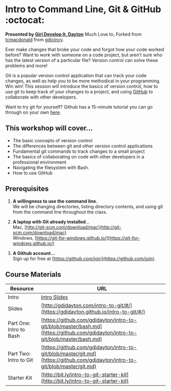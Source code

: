 # Intro to Command Line, Git &amp; GitHub :octocat:  

**Presented by [Girl Develop It, Dayton](http://gdidayton.com)**
Much Love to, Forked from [tcmacdonald](https://github.com/tcmacdonald) from [gdicincy](http://git.gdicincy.com/).

Ever make changes that broke your code and forgot how your code worked before? Want to work with someone on a code project, but aren’t sure who has the latest version of a particular file? Version control can solve these problems and more!

Git is a popular version control application that can track your code changes, as well as help you to be more methodical in your programming. Win win! This session will introduce the basics of version control, how to use git to keep track of your changes to a project, and using [GitHub](http://github.com) to collaborate with other developers.

Want to try git for yourself? Github has a 15-minute tutorial you can go through on your own [here](https://try.github.io).

## This workshop will cover…

* The basic concepts of version control
* The differences between git and other version control applications
* Fundamental git commands to track changes to a small project
* The basics of collaborating on code with other developers in a professional environment
* Navigating the filesystem with Bash.
* How to use GitHub


## Prerequisites

1. **A willingness to use the command line.**  
We will be changing directories, listing directory contents, and using git from the command line throughout the class.

2. **A laptop with Git already installed**…  
Mac, [http://git-scm.com/download/mac](http://git-scm.com/download/mac)  
Windows, [https://git-for-windows.github.io/](https://git-for-windows.github.io/)

3. **A Github account…**  
Sign up for free at [https://github.com/join](https://github.com/join).

## Course Materials

Resource|URL
---|---
Intro|[Intro Slides](https://gdidayton.github.io/intro-to-git/intro-slides.html)
Slides|[http://gdidayton.com/intro-to-git/#/](https://gdidayton.github.io/intro-to-git/#/)
Part One: Intro to Bash|[https://github.com/gdidayton/intro-to-git/blob/master/bash.md](https://github.com/gdidayton/intro-to-git/blob/master/bash.md)
Part Two: Intro to Git|[https://github.com/gdidayton/intro-to-git/blob/master/git.md](https://github.com/gdidayton/intro-to-git/blob/master/git.md)
Starter Kit|[http://bit.ly/intro-to-git-starter-kit](http://bit.ly/intro-to-git-starter-kit)
